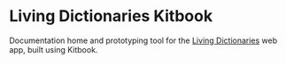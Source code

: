 # Living Dictionaries Kitbook

Documentation home and prototyping tool for the [Living Dictionaries](https://livingdictionaries.app) web app, built using Kitbook.
